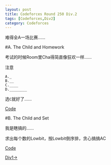 ```yaml
---
layout: post
title: Codeforces Round 250 Div.2
tags: [Codeforces,Div2]
category: Codeforces
---
```


难得全A一场比赛……

#A. The Child and Homework

考试的时候Room里Cha得简直像狂欢一样……

注意

~~~~
A._
B.__
C.____
D.________
~~~~

选`C`就好了……

[Code](http://codeforces.com/contest/437/submission/6766070)

#B. The Child and Set

我是瞎搞的……

求出每个数的Lowbit，按Lowbit倒序排，贪心搞搞AC

[Code](http://codeforces.com/contest/437/submission/6768586)

[Div1→](/codeforces/2014/06/04/cf250_div1/)


